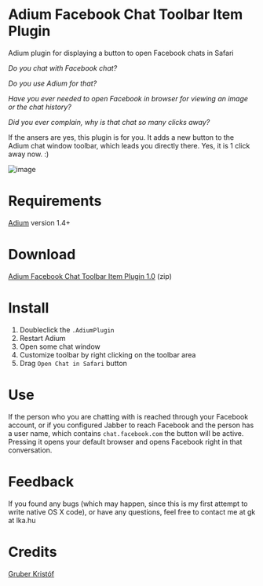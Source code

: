 Adium Facebook Chat Toolbar Item Plugin
==========================

Adium plugin for displaying a button to open Facebook chats in Safari

<i>Do you chat with Facebook chat?

Do you use Adium for that?

Have you ever needed to open Facebook in browser for viewing an image or the chat history?

Did you ever complain, why is that chat so many clicks away?</i>

If the ansers are yes, this plugin is for you. It adds a new button to the Adium chat window toolbar, which leads you directly there. Yes, it is 1 click away now. :)

![image](http://gk.lka.hu/public/facebook-chat-link.png)

# Requirements

[Adium](http://adium.im) version 1.4+

# Download

[Adium Facebook Chat Toolbar Item Plugin 1.0](https://github.com/gklka/adium-facebook-chat-button/raw/master/facebook-chat-link-1.0.zip) (zip)

# Install

1. Doubleclick the `.AdiumPlugin`
2. Restart Adium
3. Open some chat window
4. Customize toolbar by right clicking on the toolbar area
5. Drag `Open Chat in Safari` button

# Use

If the person who you are chatting with is reached through your Facebook account, or if you configured Jabber to reach Facebook and the person has a user name, which contains `chat.facebook.com` the button will be active. Pressing it opens your default browser and opens Facebook right in that conversation.

# Feedback

If you found any bugs (which may happen, since this is my first attempt to write native OS X code), or have any questions, feel free to contact me at gk at lka.hu

# Credits

[Gruber Kristóf](http://gk.lka.hu)
